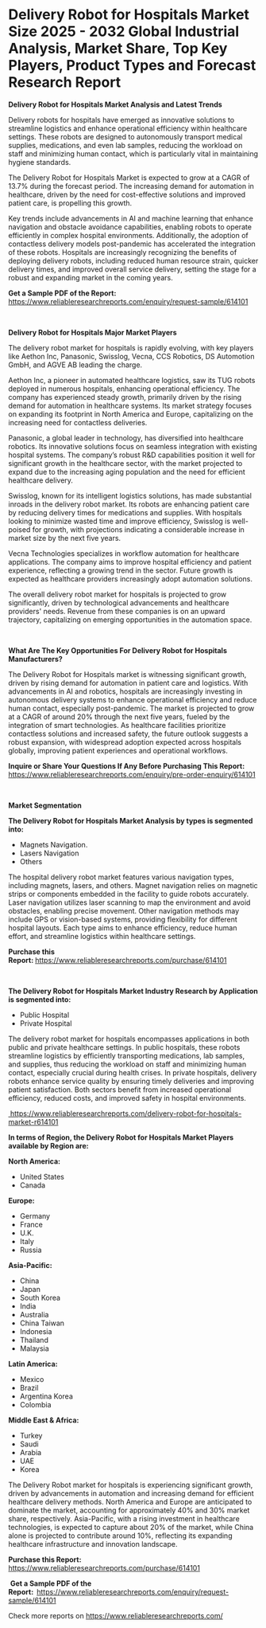 <p><h1>Delivery Robot for Hospitals Market Size 2025 - 2032 Global Industrial Analysis, Market Share, Top Key Players, Product Types and Forecast Research Report</h1></p><p><strong>Delivery Robot for Hospitals Market Analysis and Latest Trends</strong></p>
<p><p>Delivery robots for hospitals have emerged as innovative solutions to streamline logistics and enhance operational efficiency within healthcare settings. These robots are designed to autonomously transport medical supplies, medications, and even lab samples, reducing the workload on staff and minimizing human contact, which is particularly vital in maintaining hygiene standards.</p><p>The Delivery Robot for Hospitals Market is expected to grow at a CAGR of 13.7% during the forecast period. The increasing demand for automation in healthcare, driven by the need for cost-effective solutions and improved patient care, is propelling this growth. </p><p>Key trends include advancements in AI and machine learning that enhance navigation and obstacle avoidance capabilities, enabling robots to operate efficiently in complex hospital environments. Additionally, the adoption of contactless delivery models post-pandemic has accelerated the integration of these robots. Hospitals are increasingly recognizing the benefits of deploying delivery robots, including reduced human resource strain, quicker delivery times, and improved overall service delivery, setting the stage for a robust and expanding market in the coming years.</p></p>
<p><strong>Get a Sample PDF of the Report:&nbsp;</strong> <a href="https://www.reliableresearchreports.com/enquiry/request-sample/614101?utm_campaign=2788&utm_medium=2&utm_source=Github&utm_content=ia&utm_term=24032025&utm_id=delivery-robot-for-hospitals">https://www.reliableresearchreports.com/enquiry/request-sample/614101</a></p>
<p>&nbsp;</p>
<p><strong>Delivery Robot for Hospitals Major Market Players</strong></p>
<p><p>The delivery robot market for hospitals is rapidly evolving, with key players like Aethon Inc, Panasonic, Swisslog, Vecna, CCS Robotics, DS Automotion GmbH, and AGVE AB leading the charge. </p><p>Aethon Inc, a pioneer in automated healthcare logistics, saw its TUG robots deployed in numerous hospitals, enhancing operational efficiency. The company has experienced steady growth, primarily driven by the rising demand for automation in healthcare systems. Its market strategy focuses on expanding its footprint in North America and Europe, capitalizing on the increasing need for contactless deliveries.</p><p>Panasonic, a global leader in technology, has diversified into healthcare robotics. Its innovative solutions focus on seamless integration with existing hospital systems. The company’s robust R&D capabilities position it well for significant growth in the healthcare sector, with the market projected to expand due to the increasing aging population and the need for efficient healthcare delivery.</p><p>Swisslog, known for its intelligent logistics solutions, has made substantial inroads in the delivery robot market. Its robots are enhancing patient care by reducing delivery times for medications and supplies. With hospitals looking to minimize wasted time and improve efficiency, Swisslog is well-poised for growth, with projections indicating a considerable increase in market size by the next five years.</p><p>Vecna Technologies specializes in workflow automation for healthcare applications. The company aims to improve hospital efficiency and patient experience, reflecting a growing trend in the sector. Future growth is expected as healthcare providers increasingly adopt automation solutions.</p><p>The overall delivery robot market for hospitals is projected to grow significantly, driven by technological advancements and healthcare providers' needs. Revenue from these companies is on an upward trajectory, capitalizing on emerging opportunities in the automation space.</p></p>
<p>&nbsp;</p>
<p><strong>What Are The Key Opportunities For Delivery Robot for Hospitals Manufacturers?</strong></p>
<p><p>The Delivery Robot for Hospitals market is witnessing significant growth, driven by rising demand for automation in patient care and logistics. With advancements in AI and robotics, hospitals are increasingly investing in autonomous delivery systems to enhance operational efficiency and reduce human contact, especially post-pandemic. The market is projected to grow at a CAGR of around 20% through the next five years, fueled by the integration of smart technologies. As healthcare facilities prioritize contactless solutions and increased safety, the future outlook suggests a robust expansion, with widespread adoption expected across hospitals globally, improving patient experiences and operational workflows.</p></p>
<p><strong>Inquire or Share Your Questions If Any Before Purchasing This Report:</strong> <a href="https://www.reliableresearchreports.com/enquiry/pre-order-enquiry/614101?utm_campaign=2788&utm_medium=2&utm_source=Github&utm_content=ia&utm_term=24032025&utm_id=delivery-robot-for-hospitals">https://www.reliableresearchreports.com/enquiry/pre-order-enquiry/614101</a></p>
<p>&nbsp;</p>
<p><strong>Market Segmentation</strong></p>
<p><strong>The Delivery Robot for Hospitals Market Analysis by types is segmented into:</strong></p>
<p><ul><li>Magnets Navigation.</li><li>Lasers Navigation</li><li>Others</li></ul></p>
<p><p>The hospital delivery robot market features various navigation types, including magnets, lasers, and others. Magnet navigation relies on magnetic strips or components embedded in the facility to guide robots accurately. Laser navigation utilizes laser scanning to map the environment and avoid obstacles, enabling precise movement. Other navigation methods may include GPS or vision-based systems, providing flexibility for different hospital layouts. Each type aims to enhance efficiency, reduce human effort, and streamline logistics within healthcare settings.</p></p>
<p><strong>Purchase this Report:&nbsp;</strong><a href="https://www.reliableresearchreports.com/purchase/614101?utm_campaign=2788&utm_medium=2&utm_source=Github&utm_content=ia&utm_term=24032025&utm_id=delivery-robot-for-hospitals">https://www.reliableresearchreports.com/purchase/614101</a></p>
<p>&nbsp;</p>
<p><strong>The Delivery Robot for Hospitals Market Industry Research by Application is segmented into:</strong></p>
<p><ul><li>Public Hospital</li><li>Private Hospital</li></ul></p>
<p><p>The delivery robot market for hospitals encompasses applications in both public and private healthcare settings. In public hospitals, these robots streamline logistics by efficiently transporting medications, lab samples, and supplies, thus reducing the workload on staff and minimizing human contact, especially crucial during health crises. In private hospitals, delivery robots enhance service quality by ensuring timely deliveries and improving patient satisfaction. Both sectors benefit from increased operational efficiency, reduced costs, and improved safety in hospital environments.</p></p>
<p><a href="https://www.reliableresearchreports.com/delivery-robot-for-hospitals-market-r614101?utm_campaign=2788&utm_medium=2&utm_source=Github&utm_content=ia&utm_term=24032025&utm_id=delivery-robot-for-hospitals">&nbsp;https://www.reliableresearchreports.com/delivery-robot-for-hospitals-market-r614101</a></p>
<p><strong>In terms of Region, the Delivery Robot for Hospitals Market Players available by Region are:</strong></p>
<p>
    <p> <strong> North America: </strong>
        <ul>
            <li>United States</li>
            <li>Canada</li>
        </ul>
        </p> 
    <p> <strong> Europe: </strong>
        <ul>
            <li>Germany</li>
            <li>France</li>
            <li>U.K.</li>
            <li>Italy</li>
            <li>Russia</li>
        </ul>
        </p> 
    <p> <strong> Asia-Pacific: </strong>
        <ul>
            <li>China</li>
            <li>Japan</li>
            <li>South Korea</li>
            <li>India</li>
            <li>Australia</li>
            <li>China Taiwan</li>
            <li>Indonesia</li>
            <li>Thailand</li>
            <li>Malaysia</li>
        </ul>
        </p> 
    <p> <strong> Latin America: </strong>
        <ul>
            <li>Mexico</li>
            <li>Brazil</li>
            <li>Argentina Korea</li>
            <li>Colombia</li>
        </ul>
        </p> 
    <p> <strong> Middle East & Africa: </strong>
        <ul>
            <li>Turkey</li>
            <li>Saudi</li>
            <li>Arabia</li>
            <li>UAE</li>
            <li>Korea</li>
        </ul>
    </p>
    </p>
<p><p>The Delivery Robot market for hospitals is experiencing significant growth, driven by advancements in automation and increasing demand for efficient healthcare delivery methods. North America and Europe are anticipated to dominate the market, accounting for approximately 40% and 30% market share, respectively. Asia-Pacific, with a rising investment in healthcare technologies, is expected to capture about 20% of the market, while China alone is projected to contribute around 10%, reflecting its expanding healthcare infrastructure and innovation landscape.</p></p>
<p><strong>Purchase this Report: </strong><a href="https://www.reliableresearchreports.com/purchase/614101?utm_campaign=2788&utm_medium=2&utm_source=Github&utm_content=ia&utm_term=24032025&utm_id=delivery-robot-for-hospitals">https://www.reliableresearchreports.com/purchase/614101</a></p>
<p>&nbsp;<strong>Get a Sample PDF of the Report:&nbsp;&nbsp;</strong><a href="https://www.reliableresearchreports.com/enquiry/request-sample/614101?utm_campaign=2788&utm_medium=2&utm_source=Github&utm_content=ia&utm_term=24032025&utm_id=delivery-robot-for-hospitals">https://www.reliableresearchreports.com/enquiry/request-sample/614101</a></p>
<p><strong></strong></p>
<p>Check more reports on <a href="https://www.reliableresearchreports.com/?utm_campaign=2788&utm_medium=2&utm_source=Github&utm_content=ia&utm_term=24032025&utm_id=delivery-robot-for-hospitals">https://www.reliableresearchreports.com/</a></p>
